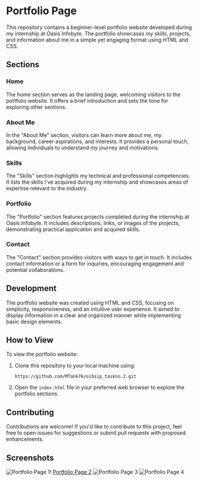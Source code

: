 # Portfolio Page

This repository contains a beginner-level portfolio website developed during my internship at Oasis Infobyte. The portfolio showcases my skills, projects, and information about me in a simple yet engaging format using HTML and CSS.

## Sections

### Home

The home section serves as the landing page, welcoming visitors to the portfolio website. It offers a brief introduction and sets the tone for exploring other sections.

### About Me

In the "About Me" section, visitors can learn more about me, my background, career aspirations, and interests. It provides a personal touch, allowing individuals to understand my journey and motivations.

### Skills

The "Skills" section highlights my technical and professional competencies. It lists the skills I've acquired during my internship and showcases areas of expertise relevant to the industry.

### Portfolio

The "Portfolio" section features projects completed during the internship at Oasis Infobyte. It includes descriptions, links, or images of the projects, demonstrating practical application and acquired skills.

### Contact

The "Contact" section provides visitors with ways to get in touch. It includes contact information or a form for inquiries, encouraging engagement and potential collaborations.

## Development

The portfolio website was created using HTML and CSS, focusing on simplicity, responsiveness, and an intuitive user experience. It aimed to display information in a clear and organized manner while implementing basic design elements.

## How to View

To view the portfolio website:

1. Clone this repository to your local machine using:
   ```
   https://github.com/MTank76/oibsip_taskno.2.git
   ```

3. Open the `index.html` file in your preferred web browser to explore the portfolio sections.

## Contributing

Contributions are welcome! If you'd like to contribute to this project, feel free to open issues for suggestions or submit pull requests with proposed enhancements.

## Screenshots

![Portfolio Page 1](https://github.com/MTank76/oibsip_taskno.2/assets/90818234/1766693e-32c7-4247-9542-a94b7d97bbc8)!
[Portfolio Page 2](https://github.com/MTank76/oibsip_taskno.2/assets/90818234/a1fc3cbb-09ed-4e52-9ff7-87870e8cc963)
![Portfolio Page 3](https://github.com/MTank76/oibsip_taskno.2/assets/90818234/e17f2e92-3b40-49dd-b5aa-e9e79e968c37)
![Portfolio Page 4](https://github.com/MTank76/oibsip_taskno.2/assets/90818234/76f92663-1101-4916-956c-a96bd99609bf)



